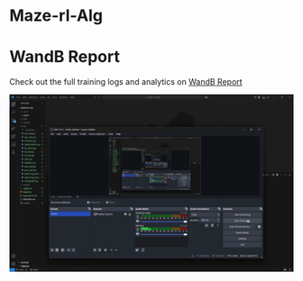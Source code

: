 # Maze-rl-Alg

# WandB Report
Check out the full training logs and analytics on [WandB Report](https://wandb.ai/cs665820-ohio-university/Maze-rl-Alg-examples?nw=nwusercs665820)

![Maze RL Training](assets/ppo.gif)
